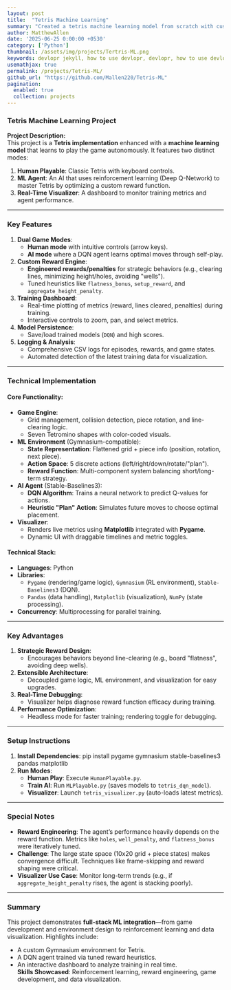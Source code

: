```yaml
---
layout: post
title:  "Tetris Machine Learning"
summary: "Created a tetris machine learning model from scratch with custom weights and rewards."
author: MatthewAllen
date: '2025-06-25 0:00:00 +0530'
category: ['Python']
thumbnail: /assets/img/projects/Tertris-ML.png
keywords: devlopr jekyll, how to use devlopr, devlopr, how to use devlopr-jekyll, devlopr-jekyll tutorial,best jekyll themes, multi languages and tags
usemathjax: true
permalink: /projects/Tetris-ML/
github_url: "https://github.com/Mallen220/Tetris-ML"
pagination:
  enabled: true
  collection: projects
---
```


### Tetris Machine Learning Project
**Project Description:**  
This project is a **Tetris implementation** enhanced with a **machine learning model** that learns to play the game autonomously. It features two distinct modes:
1. **Human Playable**: Classic Tetris with keyboard controls.
2. **ML Agent**: An AI that uses reinforcement learning (Deep Q-Network) to master Tetris by optimizing a custom reward function.
3. **Real-Time Visualizer**: A dashboard to monitor training metrics and agent performance.

---

### Key Features
1. **Dual Game Modes**:
    - **Human mode** with intuitive controls (arrow keys).
    - **AI mode** where a DQN agent learns optimal moves through self-play.
2. **Custom Reward Engine**:
    - **Engineered rewards/penalties** for strategic behaviors (e.g., clearing lines, minimizing height/holes, avoiding "wells").
    - Tuned heuristics like `flatness_bonus`, `setup_reward`, and `aggregate_height_penalty`.
3. **Training Dashboard**:
    - Real-time plotting of metrics (reward, lines cleared, penalties) during training.
    - Interactive controls to zoom, pan, and select metrics.
4. **Model Persistence**:
    - Save/load trained models (`DQN`) and high scores.
5. **Logging & Analysis**:
    - Comprehensive CSV logs for episodes, rewards, and game states.
    - Automated detection of the latest training data for visualization.

---

### Technical Implementation
#### Core Functionality:
- **Game Engine**:
    - Grid management, collision detection, piece rotation, and line-clearing logic.
    - Seven Tetromino shapes with color-coded visuals.
- **ML Environment** (Gymnasium-compatible):
    - **State Representation**: Flattened grid + piece info (position, rotation, next piece).
    - **Action Space**: 5 discrete actions (left/right/down/rotate/"plan").
    - **Reward Function**: Multi-component system balancing short/long-term strategy.
- **AI Agent** (Stable-Baselines3):
    - **DQN Algorithm**: Trains a neural network to predict Q-values for actions.
    - **Heuristic "Plan" Action**: Simulates future moves to choose optimal placement.
- **Visualizer**:
    - Renders live metrics using **Matplotlib** integrated with **Pygame**.
    - Dynamic UI with draggable timelines and metric toggles.

#### Technical Stack:
- **Languages**: Python
- **Libraries**:
    - `Pygame` (rendering/game logic), `Gymnasium` (RL environment), `Stable-Baselines3` (DQN).
    - `Pandas` (data handling), `Matplotlib` (visualization), `NumPy` (state processing).
- **Concurrency**: Multiprocessing for parallel training.

---

### Key Advantages
1. **Strategic Reward Design**:
    - Encourages behaviors beyond line-clearing (e.g., board "flatness", avoiding deep wells).
2. **Extensible Architecture**:
    - Decoupled game logic, ML environment, and visualization for easy upgrades.
3. **Real-Time Debugging**:
    - Visualizer helps diagnose reward function efficacy during training.
4. **Performance Optimization**:
    - Headless mode for faster training; rendering toggle for debugging.

---

### Setup Instructions
1. **Install Dependencies**:
   pip install pygame gymnasium stable-baselines3 pandas matplotlib  
2. **Run Modes**:
    - **Human Play**: Execute `HumanPlayable.py`.
    - **Train AI**: Run `MLPlayable.py` (saves models to `tetris_dqn_model`).
    - **Visualizer**: Launch `tetris_visualizer.py` (auto-loads latest metrics).

---

### Special Notes
- **Reward Engineering**: The agent’s performance heavily depends on the reward function. Metrics like `holes`, `well_penalty`, and `flatness_bonus` were iteratively tuned.
- **Challenge**: The large state space (10x20 grid + piece states) makes convergence difficult. Techniques like frame-skipping and reward shaping were critical.
- **Visualizer Use Case**: Monitor long-term trends (e.g., if `aggregate_height_penalty` rises, the agent is stacking poorly).

---

### Summary
This project demonstrates **full-stack ML integration**—from game development and environment design to reinforcement learning and data visualization. Highlights include:
- A custom Gymnasium environment for Tetris.
- A DQN agent trained via tuned reward heuristics.
- An interactive dashboard to analyze training in real time.  
  **Skills Showcased**: Reinforcement learning, reward engineering, game development, and data visualization.